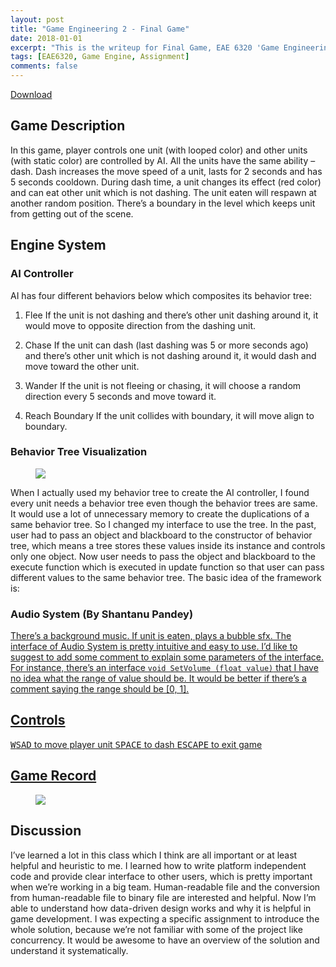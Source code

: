 ```yaml
---
layout: post
title: "Game Engineering 2 - Final Game"
date: 2018-01-01
excerpt: "This is the writeup for Final Game, EAE 6320 'Game Engineering 2'"
tags: [EAE6320, Game Engine, Assignment]
comments: false
---
```


<div markdown="0"><a href="https://drive.google.com/open?id=1tjfXM3_T7chdX1jVyonCPZeaJGJZub1D" class="btn btn-info">Download</a></div>

## Game Description

In this game, player controls one unit (with looped color) and other units (with static color) are controlled by AI. All the units have the same ability – dash. Dash increases the move speed of a unit, lasts for 2 seconds and has 5 seconds cooldown. During dash time, a unit changes its effect (red color) and can eat other unit which is not dashing. The unit eaten will respawn at another random position. There’s a boundary in the level which keeps unit from getting out of the scene.

## Engine System

### AI Controller

AI has four different behaviors below which composites its behavior tree:

1. Flee
If the unit is not dashing and there’s other unit dashing around it, it would move to opposite direction from the dashing unit.

2. Chase
If the unit can dash (last dashing was 5 or more seconds ago) and there’s other unit which is not dashing around it, it would dash and move toward the other unit.

3. Wander
If the unit is not fleeing or chasing, it will choose a random direction every 5 seconds and move toward it.

4. Reach Boundary
If the unit collides with boundary, it will move align to boundary.

### Behavior Tree Visualization

<figure>
	<a href="../img/blog/GameEngineering2/FinalGame/1.png"><img src="../img/blog/GameEngineering2/FinalGame/1.png"></a>
</figure>

When I actually used my behavior tree to create the AI controller, I found every unit needs a behavior tree even though the behavior trees are same. It would use a lot of unnecessary memory to create the duplications of a same behavior tree. So I changed my interface to use the tree. In the past, user had to pass an object and blackboard to the constructor of behavior tree, which means a tree stores these values inside its instance and controls only one object. Now user needs to pass the object and blackboard to the execute function which is executed in update function so that user can pass different values to the same behavior tree.
The basic idea of the framework is:

### Audio System (By Shantanu Pandey) <a href = "http://www.codenamepandey.com/audioengine">

There’s a background music. If unit is eaten, plays a bubble sfx. The interface of Audio System is pretty intuitive and easy to use. I’d like to suggest to add some comment to explain some parameters of the interface. For instance, there’s an interface `void SetVolume (float value)` that I have no idea what the range of value should be. It would be better if there’s a comment saying the range should be [0, 1].

## Controls
<kbd>W</kbd><kbd>S</kbd><kbd>A</kbd><kbd>D</kbd> to move player unit
<kbd>SPACE</kbd> to dash
<kbd>ESCAPE</kbd> to exit game

## Game Record

<figure>
	<a href="../img/blog/GameEngineering2/FinalGame/2.gif"><img src="../img/blog/GameEngineering2/FinalGame/2.gif"></a>
</figure>

## Discussion

I’ve learned a lot in this class which I think are all important or at least helpful and heuristic to me. I learned how to write platform independent code and provide clear interface to other users, which is pretty important when we’re working in a big team. Human-readable file and the conversion from human-readable file to binary file are interested and helpful. Now I’m able to understand how data-driven design works and why it is helpful in game development. 
I was expecting a specific assignment to introduce the whole solution, because we’re not familiar with some of the project like concurrency. It would be awesome to have an overview of the solution and understand it systematically.
